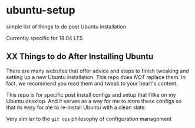 # ubuntu-setup

simple list of things to do post Ubuntu installation

Currently specific for 18.04 LTS

## XX Things to do After Installing Ubuntu

There are many websites that offer advice and steps to finish tweaking and setting up a new Ubuntu installation.
This repo does *NOT* replace them. In fact, we recommend you read them and tweak to your heart's content.

This repo is for specific post install configs and setup that I like on my Ubuntu desktop.
And it serves as a way for me to store these configs so that its easy for me to re-install Ubuntu with a clean slate.

Very similar to the `git ops` philosophy of configuration management

